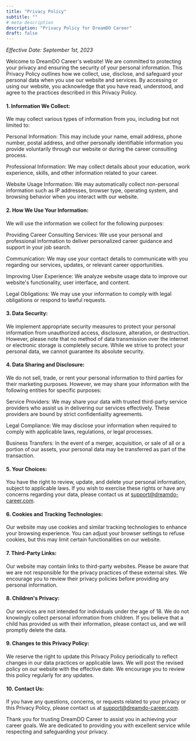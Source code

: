 ```yaml
---
title: "Privacy Policy"
subtitle: ""
# meta description
description: "Privacy Policy for DreamDO Career"
draft: false
---
```


_Effective Date: September 1st, 2023_

Welcome to DreamDO Career's website! We are committed to protecting your privacy and ensuring the security of your personal information. This Privacy Policy outlines how we collect, use, disclose, and safeguard your personal data when you use our website and services. By accessing or using our website, you acknowledge that you have read, understood, and agree to the practices described in this Privacy Policy.

#### 1. Information We Collect:

We may collect various types of information from you, including but not limited to:

Personal Information: This may include your name, email address, phone number, postal address, and other personally identifiable information you provide voluntarily through our website or during the career consulting process.

Professional Information: We may collect details about your education, work experience, skills, and other information related to your career.

Website Usage Information: We may automatically collect non-personal information such as IP addresses, browser type, operating system, and browsing behavior when you interact with our website.

#### 2. How We Use Your Information:

We will use the information we collect for the following purposes:

Providing Career Consulting Services: We use your personal and professional information to deliver personalized career guidance and support in your job search.

Communication: We may use your contact details to communicate with you regarding our services, updates, or relevant career opportunities.

Improving User Experience: We analyze website usage data to improve our website's functionality, user interface, and content.

Legal Obligations: We may use your information to comply with legal obligations or respond to lawful requests.

#### 3. Data Security:

We implement appropriate security measures to protect your personal information from unauthorized access, disclosure, alteration, or destruction. However, please note that no method of data transmission over the internet or electronic storage is completely secure. While we strive to protect your personal data, we cannot guarantee its absolute security.

#### 4. Data Sharing and Disclosure:

We do not sell, trade, or rent your personal information to third parties for their marketing purposes. However, we may share your information with the following entities for specific purposes:

Service Providers: We may share your data with trusted third-party service providers who assist us in delivering our services effectively. These providers are bound by strict confidentiality agreements.

Legal Compliance: We may disclose your information when required to comply with applicable laws, regulations, or legal processes.

Business Transfers: In the event of a merger, acquisition, or sale of all or a portion of our assets, your personal data may be transferred as part of the transaction.

#### 5. Your Choices:

You have the right to review, update, and delete your personal information, subject to applicable laws. If you wish to exercise these rights or have any concerns regarding your data, please contact us at support@dreamdo-career.com.

#### 6. Cookies and Tracking Technologies:

Our website may use cookies and similar tracking technologies to enhance your browsing experience. You can adjust your browser settings to refuse cookies, but this may limit certain functionalities on our website.

#### 7. Third-Party Links:

Our website may contain links to third-party websites. Please be aware that we are not responsible for the privacy practices of these external sites. We encourage you to review their privacy policies before providing any personal information.

#### 8. Children's Privacy:

Our services are not intended for individuals under the age of 18. We do not knowingly collect personal information from children. If you believe that a child has provided us with their information, please contact us, and we will promptly delete the data.

#### 9. Changes to this Privacy Policy:

We reserve the right to update this Privacy Policy periodically to reflect changes in our data practices or applicable laws. We will post the revised policy on our website with the effective date. We encourage you to review this policy regularly for any updates.

#### 10. Contact Us:

If you have any questions, concerns, or requests related to your privacy or this Privacy Policy, please contact us at support@dreamdo-career.com.

Thank you for trusting DreamDO Career to assist you in achieving your career goals. We are dedicated to providing you with excellent service while respecting and safeguarding your privacy.